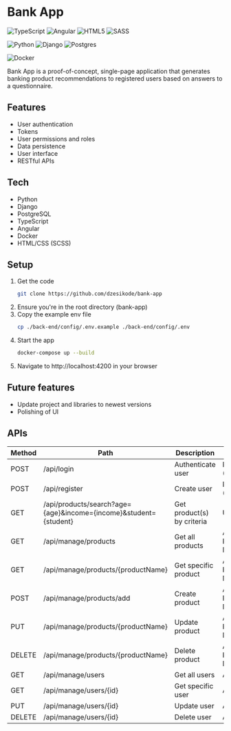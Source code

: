 # Bank App
![TypeScript](https://img.shields.io/badge/typescript-%23007ACC.svg?style=for-the-badge&logo=typescript&logoColor=white)
![Angular](https://img.shields.io/badge/angular-%23DD0031.svg?style=for-the-badge&logo=angular&logoColor=white)
![HTML5](https://img.shields.io/badge/html5-%23E34F26.svg?style=for-the-badge&logo=html5&logoColor=white)
![SASS](https://img.shields.io/badge/SASS-hotpink.svg?style=for-the-badge&logo=SASS&logoColor=white)

![Python](https://img.shields.io/badge/python-3670A0?style=for-the-badge&logo=python&logoColor=ffdd54)
![Django](https://img.shields.io/badge/django-%23092E20.svg?style=for-the-badge&logo=django&logoColor=white)
![Postgres](https://img.shields.io/badge/postgres-%23316192.svg?style=for-the-badge&logo=postgresql&logoColor=white)

![Docker](https://img.shields.io/badge/docker-%230db7ed.svg?style=for-the-badge&logo=docker&logoColor=white)

Bank App is a proof-of-concept, single-page application that generates banking product recommendations to registered users based on answers to a questionnaire.

## Features
* User authentication
* Tokens
* User permissions and roles
* Data persistence
* User interface
* RESTful APIs

## Tech
* Python
* Django
* PostgreSQL
* TypeScript
* Angular
* Docker
* HTML/CSS (SCSS)

## Setup
1. Get the code
   ```sh
   git clone https://github.com/dzesikode/bank-app
   ```
2. Ensure you're in the root directory (bank-app)
3. Copy the example env file
   ```sh
   cp ./back-end/config/.env.example ./back-end/config/.env
   ```
4. Start the app
   ```sh
   docker-compose up --build
   ```
5. Navigate to http://localhost:4200 in your browser

## Future features
* Update project and libraries to newest versions
* Polishing of UI

## APIs

Method | Path | Description | User Role
--- | --- | --- | ---
POST | /api/login | Authenticate user | None (Anonymous)
POST | /api/register | Create user | None (Anonymous)
GET | /api/products/search?age={age}&income={income}&student={student} | Get product(s) by criteria | User
GET | /api/manage/products | Get all products | Admin, Product Manager
GET | /api/manage/products/{productName} | Get specific product | Admin, Product Manager
POST | /api/manage/products/add | Create product | Admin, Product Manager
PUT | /api/manage/products/{productName} | Update product | Admin, Product Manager
DELETE | /api/manage/products/{productName} | Delete product | Admin, Product Manager
GET | /api/manage/users | Get all users | Admin
GET | /api/manage/users/{id} | Get specific user | Admin
PUT | /api/manage/users/{id} | Update user | Admin
DELETE | /api/manage/users/{id} | Delete user | Admin

